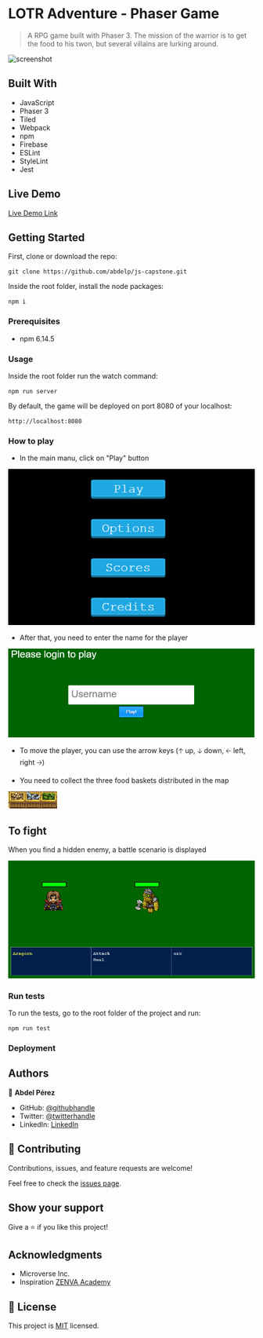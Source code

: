 # LOTR Adventure - Phaser Game

> A RPG game built with Phaser 3. The mission of the warrior is to get the food to his twon, but several villains are lurking around.

![screenshot](./app_screenshot.gif)

## Built With

- JavaScript
- Phaser 3
- Tiled
- Webpack
- npm
- Firebase
- ESLint
- StyleLint
- Jest

## Live Demo

[Live Demo Link](https://javascript-capstone.web.app)


## Getting Started

First, clone or download the repo:

```
git clone https://github.com/abdelp/js-capstone.git
```

Inside the root folder, install the node packages:

```
npm i
```

### Prerequisites

- npm 6.14.5


### Usage

Inside the root folder run the watch command:

```
npm run server
```

By default, the game will be deployed on port 8080 of your localhost:

```
http://localhost:8080
```

### How to play

* In the main manu, click on "Play" button

![step 1](./assets/step1.png)

* After that, you need to enter the name for the player

![step 2](./assets/step2.png)

* To move the player, you can use the arrow keys (🡡 up, 🡣 down, 🡠 left, right 🡢)

* You need to collect the three food baskets distributed in the map

![food](./assets/food.png)

## To fight

When you find a hidden enemy, a battle scenario is displayed

![battle-scene](./assets/battle-scene.png)

### Run tests

To run the tests, go to the root folder of the project and run:

```
npm run test
```

### Deployment



## Authors

👤 **Abdel Pérez**

- GitHub: [@githubhandle](https://github.com/AbdelP)
- Twitter: [@twitterhandle](https://twitter.com/AbdelPerez11)
- LinkedIn: [LinkedIn](https://linkedin.com/in/abdel-perez)


## 🤝 Contributing

Contributions, issues, and feature requests are welcome!

Feel free to check the [issues page](issues/).

## Show your support

Give a ⭐️ if you like this project!

## Acknowledgments

- Microverse Inc.
- Inspiration [ZENVA Academy](https://academy.zenva.com/)

## 📝 License

This project is [MIT](lic.url) licensed.